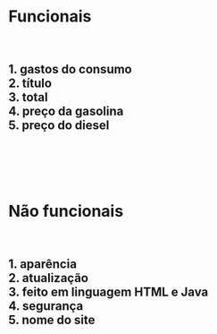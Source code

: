 <h1> Funcionais </h1>

</br>

<h2>
1. gastos do consumo </br>
2. título </br>
3. total </br>
4. preço da gasolina </br>
5. preço do diesel </br>
        </br> 
</br> 
</h2>

</br>

<h1> Não funcionais </h1>

</br>

<h2>
1. aparência </br>
2. atualização </br>
3. feito em linguagem HTML e Java</br>  
4. segurança </br>
5. nome do site
</h2>